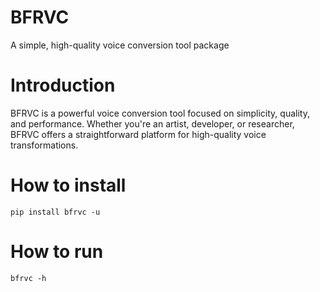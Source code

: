 # BFRVC 


A simple, high-quality voice conversion tool package 


# Introduction


BFRVC is a powerful voice conversion tool focused on simplicity, quality, and performance. Whether you're an artist, developer, or researcher, BFRVC offers a straightforward platform for high-quality voice transformations.


# How to install

```
pip install bfrvc -u
```

# How to run

```
bfrvc -h
```
